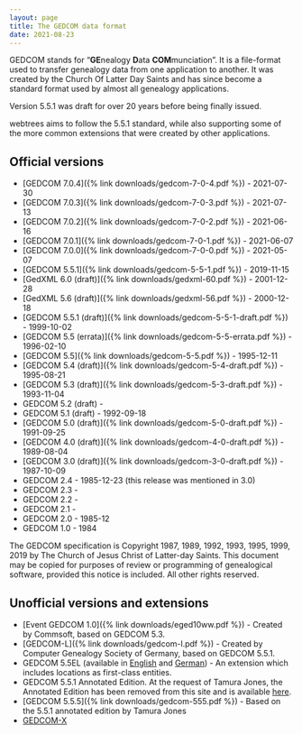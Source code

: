 ```yaml
---
layout: page
title: The GEDCOM data format
date: 2021-08-23
---
```


GEDCOM stands for “**GE**nealogy **D**ata **COM**munciation”. It is a file-format used to transfer genealogy data from one application to another.  It was created by the Church Of Latter Day Saints and has since become a standard format used by almost all genealogy applications.

Version 5.5.1 was draft for over 20 years before being finally issued.

webtrees aims to follow the 5.5.1 standard, while also supporting some
of the more common extensions that were created by other applications.

## Official versions

* [GEDCOM 7.0.4]({% link downloads/gedcom-7-0-4.pdf %}) - 2021-07-30
* [GEDCOM 7.0.3]({% link downloads/gedcom-7-0-3.pdf %}) - 2021-07-13
* [GEDCOM 7.0.2]({% link downloads/gedcom-7-0-2.pdf %}) - 2021-06-16
* [GEDCOM 7.0.1]({% link downloads/gedcom-7-0-1.pdf %}) - 2021-06-07
* [GEDCOM 7.0.0]({% link downloads/gedcom-7-0-0.pdf %}) - 2021-05-07
* [GEDCOM 5.5.1]({% link downloads/gedcom-5-5-1.pdf %}) - 2019-11-15
* [GedXML 6.0 (draft)]({% link downloads/gedxml-60.pdf %}) - 2001-12-28
* [GedXML 5.6 (draft)]({% link downloads/gedxml-56.pdf %}) - 2000-12-18
* [GEDCOM 5.5.1 (draft)]({% link downloads/gedcom-5-5-1-draft.pdf %}) - 1999-10-02
* [GEDCOM 5.5 (errata)]({% link downloads/gedcom-5-5-errata.pdf %}) - 1996-02-10
* [GEDCOM 5.5]({% link downloads/gedcom-5-5.pdf %}) - 1995-12-11
* [GEDCOM 5.4 (draft)]({% link downloads/gedcom-5-4-draft.pdf %}) - 1995-08-21
* [GEDCOM 5.3 (draft)]({% link downloads/gedcom-5-3-draft.pdf %}) - 1993-11-04
* GEDCOM 5.2 (draft) -
* GEDCOM 5.1 (draft) - 1992-09-18
* [GEDCOM 5.0 (draft)]({% link downloads/gedcom-5-0-draft.pdf %}) - 1991-09-25
* [GEDCOM 4.0 (draft)]({% link downloads/gedcom-4-0-draft.pdf %}) - 1989-08-04
* [GEDCOM 3.0 (draft)]({% link downloads/gedcom-3-0-draft.pdf %}) - 1987-10-09
* GEDCOM 2.4 - 1985-12-23 (this release was mentioned in 3.0)
* GEDCOM 2.3 -
* GEDCOM 2.2 -
* GEDCOM 2.1 -
* GEDCOM 2.0 - 1985-12
* GEDCOM 1.0 - 1984

The GEDCOM specification is Copyright 1987, 1989, 1992, 1993, 1995, 1999, 2019 by The Church of Jesus Christ of Latter-day Saints. This document may be copied for purposes of review or programming of genealogical software, provided this notice is included. All other rights reserved.

## Unofficial versions and extensions

* [Event GEDCOM 1.0]({% link downloads/eged10ww.pdf %}) - Created by Commsoft, based on GEDCOM 5.3.
* [GEDCOM-L]({% link downloads/gedcom-l.pdf %}) - Created by Computer Genealogy Society of Germany, based on GEDCOM 5.5.1.
* GEDCOM 5.5EL (available in [English](http://wiki-en.genealogy.net/Gedcom_5.5EL) and [German](http://wiki.genealogy.net/Gedcom_5.5EL)) - An extension which includes locations as first-class entities.
* GEDCOM 5.5.1 Annotated Edition. At the request of Tamura Jones, the Annotated Edition has been removed from this site and is available [here](https://www.tamurajones.net/GEDCOM551AnnotatedEdition.xhtml).
* [GEDCOM 5.5.5]({% link downloads/gedcom-555.pdf %}) - Based on the 5.5.1 annotated edition by Tamura Jones
* [GEDCOM-X](http://www.gedcomx.org)
